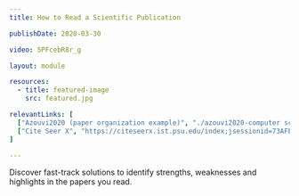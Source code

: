 ```yaml
---
title: How to Read a Scientific Publication

publishDate: 2020-03-30

video: 5PFcebR8r_g

layout: module

resources:
  - title: featured-image
    src: featured.jpg

relevantLinks: [
  ["Azouvi2020 (paper organization example)", "./azouvi2020-computer science organisation example.pdf"],
  ["Cite Seer X", "https://citeseerx.ist.psu.edu/index;jsessionid=73AFE3DA9558789CF6E550BC14355654"]
]

---
```


Discover fast-track solutions to identify strengths, weaknesses and highlights in the papers you read.

<!--more-->
